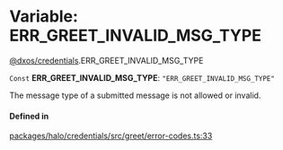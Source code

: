 # Variable: ERR\_GREET\_INVALID\_MSG\_TYPE

[@dxos/credentials](../modules/dxos_credentials.md).ERR_GREET_INVALID_MSG_TYPE

 `Const` **ERR\_GREET\_INVALID\_MSG\_TYPE**: ``"ERR_GREET_INVALID_MSG_TYPE"``

The message type of a submitted message is not allowed or invalid.

#### Defined in

[packages/halo/credentials/src/greet/error-codes.ts:33](https://github.com/dxos/dxos/blob/db8188dae/packages/halo/credentials/src/greet/error-codes.ts#L33)
